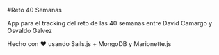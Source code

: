 #Reto 40 Semanas

App para el tracking del reto de las 40 semanas entre David Camargo y Osvaldo Galvez

Hecho con :heart: usando Sails.js + MongoDB y Marionette.js